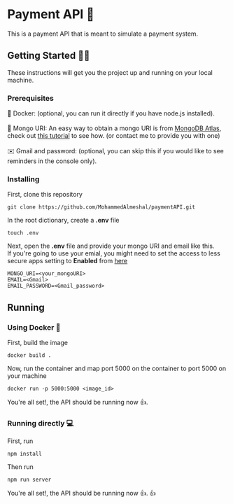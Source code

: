 # Payment API 🤖

This is a payment API that is meant to simulate a payment system.

## Getting Started 👨‍💻

These instructions will get you the project up and running on your local machine.

### Prerequisites

🐳 Docker: (optional, you can run it directly if you have node.js installed).
<br/><br/>🔗 Mongo URI: An easy way to obtain a mongo URI is from [MongoDB Atlas](https://www.mongodb.com/cloud/atlas/register), check out [this tutorial](https://medium.com/@bretcameron/mongodb-a-beginners-guide-8fca0c7787a4) to see how. (or contact me to provide you with one)
<br/><br/>✉️ Gmail and password: (optional, you can skip this if you would like to see reminders in the console only).
### Installing

First, clone this repository

```
git clone https://github.com/MohammedAlmeshal/paymentAPI.git
```

In the root dictionary, create a **.env** file

```
touch .env
```

Next, open the **.env** file and provide your mongo URI and email like this.
<br/> If you're going to use your emial, you might need to set the access to less secure apps setting to **Enabled** from [here](https://www.google.com/settings/security/lesssecureapps)

```
MONGO_URI=<your_mongoURI>
EMAIL=<Gmail>
EMAIL_PASSWORD=<Gmail_password>
```

## Running

### Using Docker 🐳 

First, build the image

```
docker build .
```

Now, run the container and map port 5000 on the container to port 5000 on your machine

```
docker run -p 5000:5000 <image_id>
```

You're all set!, the API should be running now 👍.


### Running directly 💻

First, run

```
npm install
```
Then run

```
npm run server
```
You're all set!, the API should be running now 👍.
👍